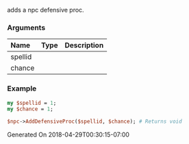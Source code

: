adds a npc defensive proc.
### Arguments
**Name**|**Type**|**Description**
:---|:---|:---
spellid||
chance||

### Example

```perl
my $spellid = 1;
my $chance = 1;

$npc->AddDefensiveProc($spellid, $chance); # Returns void
```


Generated On 2018-04-29T00:30:15-07:00